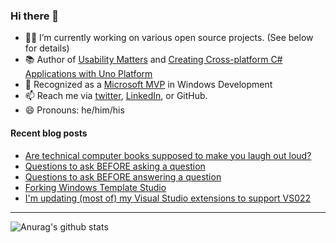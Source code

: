 ### Hi there 👋

- 👨‍💻 I’m currently working on various open source projects. (See below for details)
- 📚 Author of [Usability Matters](https://www.manning.com/books/usability-matters?a_aid=mrlacey) and [Creating Cross-platform C# Applications with Uno Platform](https://www.packtpub.com/product/creating-cross-platform-c-applications-with-uno-platform/9781801078498)
- 🏅 Recognized as a [Microsoft MVP](https://mvp.microsoft.com/en-us/PublicProfile/5001397?fullName=Matt%20Lacey) in Windows Development
- 📫 Reach me via [twitter](https://twitter.com/mrlacey), [LinkedIn](https://www.linkedin.com/in/mrlacey), or GitHub.
- 😄 Pronouns: he/him/his

<!--
**mrlacey/mrlacey** is a ✨ _special_ ✨ repository because its `README.md` (this file) appears on your GitHub profile.

Here are some ideas to get you started:

- 🔭 I’m currently working on ...
- 🌱 I’m currently learning ...
- 👯 I’m looking to collaborate on ...
- 🤔 I’m looking for help with ...
- 💬 Ask me about ...
- 📫 How to reach me: ...
- 😄 Pronouns: ...
- ⚡ Fun fact: ...
-->

#### Recent blog posts
<!-- BLOG-POST-LIST:START -->
- [Are technical computer books supposed to make you laugh out loud?](https://www.mrlacey.com/2021/12/are-technical-computer-books-supposed.html)
- [Questions to ask BEFORE asking a question](https://www.mrlacey.com/2021/12/questions-to-ask-before-asking-question.html)
- [Questions to ask BEFORE answering a question](https://www.mrlacey.com/2021/12/questions-to-ask-before-answering.html)
- [Forking Windows Template Studio](https://www.mrlacey.com/2021/12/forking-windows-template-studio.html)
- [I&#39;m updating &lpar;most of&rpar; my Visual Studio extensions to support VS022](https://www.mrlacey.com/2021/12/im-updating-most-of-my-visual-studio.html)
<!-- BLOG-POST-LIST:END -->

---

![Anurag's github stats](https://github-readme-stats.vercel.app/api?username=mrlacey&count_private=true&show_icons=true)
